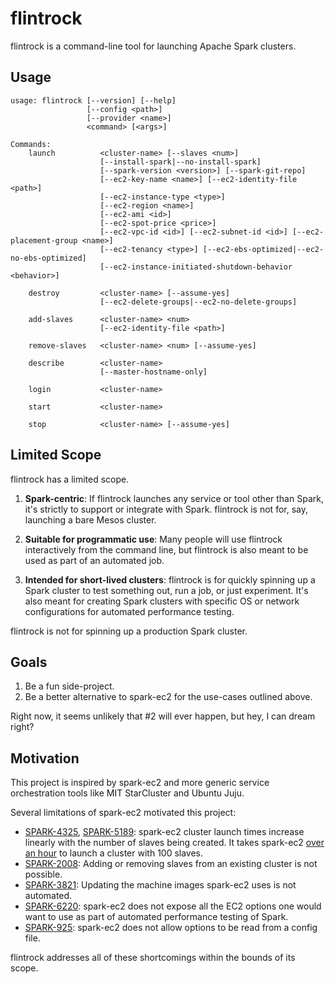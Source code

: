 # flintrock

flintrock is a command-line tool for launching Apache Spark clusters.

## Usage

```
usage: flintrock [--version] [--help]
                 [--config <path>]
                 [--provider <name>]
                 <command> [<args>]

Commands:
    launch          <cluster-name> [--slaves <num>]
                    [--install-spark|--no-install-spark]
                    [--spark-version <version>] [--spark-git-repo]
                    [--ec2-key-name <name>] [--ec2-identity-file <path>]
                    [--ec2-instance-type <type>]
                    [--ec2-region <name>]
                    [--ec2-ami <id>]
                    [--ec2-spot-price <price>]
                    [--ec2-vpc-id <id>] [--ec2-subnet-id <id>] [--ec2-placement-group <name>]
                    [--ec2-tenancy <type>] [--ec2-ebs-optimized|--ec2-no-ebs-optimized]
                    [--ec2-instance-initiated-shutdown-behavior <behavior>]

    destroy         <cluster-name> [--assume-yes]
                    [--ec2-delete-groups|--ec2-no-delete-groups]

    add-slaves      <cluster-name> <num>
                    [--ec2-identity-file <path>]

    remove-slaves   <cluster-name> <num> [--assume-yes]

    describe        <cluster-name>
                    [--master-hostname-only]

    login           <cluster-name>

    start           <cluster-name>

    stop            <cluster-name> [--assume-yes]
```

## Limited Scope

flintrock has a limited scope.

1. **Spark-centric**: If flintrock launches any service or tool other than Spark, it's strictly to support or integrate with Spark. flintrock is not for, say, launching a bare Mesos cluster.

2. **Suitable for programmatic use**: Many people will use flintrock interactively from the command line, but flintrock is also meant to be used as part of an automated job.

3. **Intended for short-lived clusters**: flintrock is for quickly spinning up a Spark cluster to test something out, run a job, or just experiment. It's also meant for creating Spark clusters with specific OS or network configurations for automated performance testing.

 flintrock is not for spinning up a production Spark cluster.

## Goals

1. Be a fun side-project.
2. Be a better alternative to spark-ec2 for the use-cases outlined above.

Right now, it seems unlikely that #2 will ever happen, but hey, I can dream right?

## Motivation

This project is inspired by spark-ec2 and more generic service orchestration tools like MIT StarCluster and Ubuntu Juju.

Several limitations of spark-ec2 motivated this project:

* [SPARK-4325](https://issues.apache.org/jira/browse/SPARK-4325), [SPARK-5189](https://issues.apache.org/jira/browse/SPARK-5189): spark-ec2 cluster launch times increase linearly with the number of slaves being created. It takes spark-ec2 [over an hour](https://issues.apache.org/jira/browse/SPARK-5189) to launch a cluster with 100 slaves.
* [SPARK-2008](https://issues.apache.org/jira/browse/SPARK-2008): Adding or removing slaves from an existing cluster is not possible.
* [SPARK-3821](https://issues.apache.org/jira/browse/SPARK-3821): Updating the machine images spark-ec2 uses is not automated.
* [SPARK-6220](https://issues.apache.org/jira/browse/SPARK-6220): spark-ec2 does not expose all the EC2 options one would want to use as part of automated performance testing of Spark.
* [SPARK-925](https://issues.apache.org/jira/browse/SPARK-925): spark-ec2 does not allow options to be read from a config file.

flintrock addresses all of these shortcomings within the bounds of its scope.

